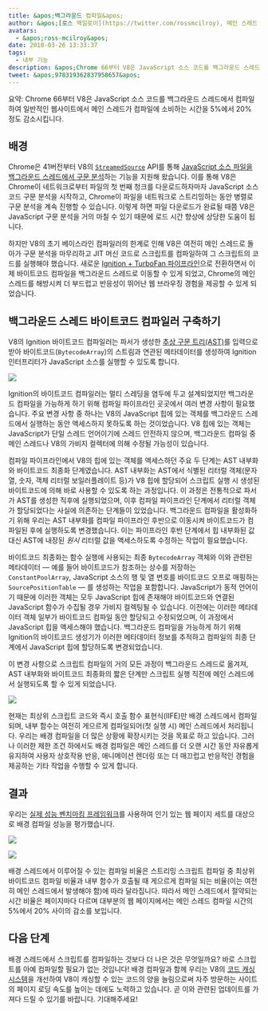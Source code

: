 ```yaml
---
title: &apos;백그라운드 컴파일&apos;
author: &apos;[로스 맥일로이](https://twitter.com/rossmcilroy), 메인 스레드 옹호자&apos;
avatars:
  - &apos;ross-mcilroy&apos;
date: 2018-03-26 13:33:37
tags:
  - 내부 기능
description: &apos;Chrome 66부터 V8은 JavaScript 소스 코드를 백그라운드 스레드에서 컴파일하여 일반적인 웹사이트에서 메인 스레드가 컴파일에 소비하는 시간을 5%에서 20% 정도 감소시킵니다.&apos;
tweet: &apos;978319362837958657&apos;
---
```

요약: Chrome 66부터 V8은 JavaScript 소스 코드를 백그라운드 스레드에서 컴파일하여 일반적인 웹사이트에서 메인 스레드가 컴파일에 소비하는 시간을 5%에서 20% 정도 감소시킵니다.

## 배경

Chrome은 41버전부터 V8의 [`StreamedSource`](https://cs.chromium.org/chromium/src/v8/include/v8.h?q=StreamedSource&sq=package:chromium&l=1389) API를 통해 [JavaScript 소스 파일을 백그라운드 스레드에서 구문 분석](https://blog.chromium.org/2015/03/new-javascript-techniques-for-rapid.html)하는 기능을 지원해 왔습니다. 이를 통해 V8은 Chrome이 네트워크로부터 파일의 첫 번째 청크를 다운로드하자마자 JavaScript 소스 코드 구문 분석을 시작하고, Chrome이 파일을 네트워크로 스트리밍하는 동안 병렬로 구문 분석을 계속 진행할 수 있습니다. 이렇게 하면 파일 다운로드가 완료될 때쯤 V8은 JavaScript 구문 분석을 거의 마칠 수 있기 때문에 로드 시간 향상에 상당한 도움이 됩니다.

<!--truncate-->
하지만 V8의 초기 베이스라인 컴파일러의 한계로 인해 V8은 여전히 메인 스레드로 돌아가 구문 분석을 마무리하고 JIT 머신 코드로 스크립트를 컴파일하여 그 스크립트의 코드를 실행해야 했습니다. 새로운 [Ignition + TurboFan 파이프라인](/blog/launching-ignition-and-turbofan)으로 전환하면서 이제 바이트코드 컴파일을 백그라운드 스레드로 이동할 수 있게 되었고, Chrome의 메인 스레드를 해방시켜 더 부드럽고 반응성이 뛰어난 웹 브라우징 경험을 제공할 수 있게 되었습니다.

## 백그라운드 스레드 바이트코드 컴파일러 구축하기

V8의 Ignition 바이트코드 컴파일러는 파서가 생성한 [추상 구문 트리(AST)](https://en.wikipedia.org/wiki/Abstract_syntax_tree)를 입력으로 받아 바이트코드(`BytecodeArray`)의 스트림과 연관된 메타데이터를 생성하여 Ignition 인터프리터가 JavaScript 소스를 실행할 수 있도록 합니다.

![](/_img/background-compilation/bytecode.svg)

Ignition의 바이트코드 컴파일러는 멀티 스레딩을 염두에 두고 설계되었지만 백그라운드 컴파일을 가능하게 하기 위해 컴파일 파이프라인 곳곳에서 여러 변경 사항이 필요했습니다. 주요 변경 사항 중 하나는 V8의 JavaScript 힙에 있는 객체를 백그라운드 스레드에서 실행하는 동안 액세스하지 못하도록 하는 것이었습니다. V8 힙에 있는 객체는 JavaScript가 단일 스레드 언어이기에 스레드 안전하지 않으며, 백그라운드 컴파일 중 메인 스레드나 V8의 가비지 컬렉터에 의해 수정될 가능성이 있습니다.

컴파일 파이프라인에서 V8의 힙에 있는 객체를 액세스하던 주요 두 단계는 AST 내부화와 바이트코드 최종화 단계였습니다. AST 내부화는 AST에서 식별된 리터럴 객체(문자열, 숫자, 객체 리터럴 보일러플레이트 등)가 V8 힙에 할당되어 스크립트 실행 시 생성된 바이트코드에 의해 바로 사용할 수 있도록 하는 과정입니다. 이 과정은 전통적으로 파서가 AST를 생성한 직후에 실행되었으며, 이후 컴파일 파이프라인 단계에서 리터럴 객체가 할당되었다는 사실에 의존하는 단계들이 있었습니다. 백그라운드 컴파일을 활성화하기 위해 우리는 AST 내부화를 컴파일 파이프라인 후반으로 이동시켜 바이트코드가 컴파일된 후에 실행하도록 변경했습니다. 이는 파이프라인 후반 단계에서 힙 내부화된 값 대신 AST에 내장된 _원시_ 리터럴 값을 액세스하도록 수정하는 작업이 필요했습니다.

바이트코드 최종화는 함수 실행에 사용되는 최종 `BytecodeArray` 객체와 이와 관련된 메타데이터 — 예를 들어 바이트코드가 참조하는 상수를 저장하는 `ConstantPoolArray`, JavaScript 소스의 행 및 열 번호를 바이트코드 오프로 매핑하는 `SourcePositionTable` — 를 생성하는 작업을 포함합니다. JavaScript가 동적 언어이기 때문에 이러한 객체는 모두 JavaScript 힙에 존재해야 바이트코드와 연결된 JavaScript 함수가 수집될 경우 가비지 컬렉팅될 수 있습니다. 이전에는 이러한 메타데이터 객체 일부가 바이트코드 컴파일 동안 할당되고 수정되었으며, 이 과정에서 JavaScript 힙을 액세스해야 했습니다. 백그라운드 컴파일을 가능하게 하기 위해 Ignition의 바이트코드 생성기가 이러한 메타데이터 정보를 추적하고 컴파일의 최종 단계에서 JavaScript 힙에 할당하도록 변경되었습니다.

이 변경 사항으로 스크립트 컴파일의 거의 모든 과정이 백그라운드 스레드로 옮겨져, AST 내부화와 바이트코드 최종화의 짧은 단계만 스크립트 실행 직전에 메인 스레드에서 실행되도록 할 수 있게 되었습니다.

![](/_img/background-compilation/threads.svg)

현재는 최상위 스크립트 코드와 즉시 호출 함수 표현식(IIFE)만 배경 스레드에서 컴파일되며, 내부 함수는 여전히 게으르게 컴파일되어(첫 실행 시) 메인 스레드에서 처리됩니다. 우리는 배경 컴파일을 더 많은 상황에 확장시키는 것을 목표로 하고 있습니다. 그러나 이러한 제한 조건 하에서도 배경 컴파일은 메인 스레드를 더 오랜 시간 동안 자유롭게 유지하여 사용자 상호작용 반응, 애니메이션 렌더링 또는 더 매끄럽고 반응적인 경험을 제공하는 기타 작업을 수행할 수 있게 합니다.

## 결과

우리는 [실제 성능 벤치마킹 프레임워크](/blog/real-world-performance)를 사용하여 인기 있는 웹 페이지 세트를 대상으로 배경 컴파일 성능을 평가했습니다.

![](/_img/background-compilation/desktop.svg)

![](/_img/background-compilation/mobile.svg)

배경 스레드에서 이루어질 수 있는 컴파일 비율은 스트리밍 스크립트 컴파일 중 최상위 바이트코드 컴파일 비율과 내부 함수가 호출될 때 게으르게 컴파일 되는 비율(이는 여전히 메인 스레드에서 발생해야 함)에 따라 달라집니다. 따라서 메인 스레드에서 절약되는 시간 비율은 페이지마다 다르며 대부분의 웹 페이지에서는 메인 스레드 컴파일 시간의 5%에서 20% 사이의 감소를 보입니다.

## 다음 단계

배경 스레드에서 스크립트를 컴파일하는 것보다 더 나은 것은 무엇일까요? 바로 스크립트를 아예 컴파일할 필요가 없는 것입니다! 배경 컴파일과 함께 우리는 V8의 [코드 캐싱 시스템](/blog/code-caching)을 개선하여 V8이 캐싱할 수 있는 코드의 양을 늘림으로써 자주 방문하는 사이트의 페이지 로딩 속도를 높이는 데에도 노력하고 있습니다. 곧 이와 관련된 업데이트를 가져다 드릴 수 있기를 바랍니다. 기대해주세요!
